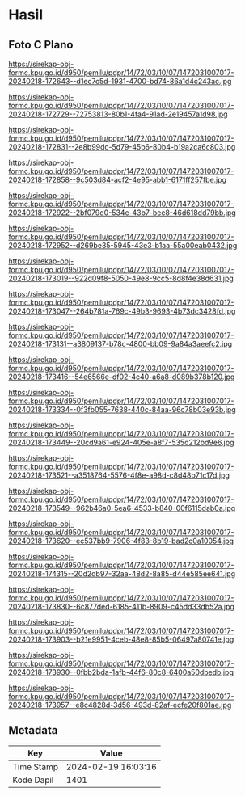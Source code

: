 # Hasil

## Foto C Plano

https://sirekap-obj-formc.kpu.go.id/d950/pemilu/pdpr/14/72/03/10/07/1472031007017-20240218-172643--d1ec7c5d-1931-4700-bd74-86a1d4c243ac.jpg

https://sirekap-obj-formc.kpu.go.id/d950/pemilu/pdpr/14/72/03/10/07/1472031007017-20240218-172729--72753813-80b1-4fa4-91ad-2e19457a1d98.jpg

https://sirekap-obj-formc.kpu.go.id/d950/pemilu/pdpr/14/72/03/10/07/1472031007017-20240218-172831--2e8b99dc-5d79-45b6-80b4-b19a2ca6c803.jpg

https://sirekap-obj-formc.kpu.go.id/d950/pemilu/pdpr/14/72/03/10/07/1472031007017-20240218-172858--9c503d84-acf2-4e95-abb1-6171ff257fbe.jpg

https://sirekap-obj-formc.kpu.go.id/d950/pemilu/pdpr/14/72/03/10/07/1472031007017-20240218-172922--2bf079d0-534c-43b7-bec8-46d618dd79bb.jpg

https://sirekap-obj-formc.kpu.go.id/d950/pemilu/pdpr/14/72/03/10/07/1472031007017-20240218-172952--d269be35-5945-43e3-b1aa-55a00eab0432.jpg

https://sirekap-obj-formc.kpu.go.id/d950/pemilu/pdpr/14/72/03/10/07/1472031007017-20240218-173019--922d09f8-5050-49e8-9cc5-8d8f4e38d631.jpg

https://sirekap-obj-formc.kpu.go.id/d950/pemilu/pdpr/14/72/03/10/07/1472031007017-20240218-173047--264b781a-769c-49b3-9693-4b73dc3428fd.jpg

https://sirekap-obj-formc.kpu.go.id/d950/pemilu/pdpr/14/72/03/10/07/1472031007017-20240218-173131--a3809137-b78c-4800-bb09-9a84a3aeefc2.jpg

https://sirekap-obj-formc.kpu.go.id/d950/pemilu/pdpr/14/72/03/10/07/1472031007017-20240218-173416--54e6566e-df02-4c40-a6a8-d089b378b120.jpg

https://sirekap-obj-formc.kpu.go.id/d950/pemilu/pdpr/14/72/03/10/07/1472031007017-20240218-173334--0f3fb055-7638-440c-84aa-96c78b03e93b.jpg

https://sirekap-obj-formc.kpu.go.id/d950/pemilu/pdpr/14/72/03/10/07/1472031007017-20240218-173449--20cd9a61-e924-405e-a8f7-535d212bd9e6.jpg

https://sirekap-obj-formc.kpu.go.id/d950/pemilu/pdpr/14/72/03/10/07/1472031007017-20240218-173521--a3518764-5576-4f8e-a98d-c8d48b71c17d.jpg

https://sirekap-obj-formc.kpu.go.id/d950/pemilu/pdpr/14/72/03/10/07/1472031007017-20240218-173549--962b46a0-5ea6-4533-b840-00f6115dab0a.jpg

https://sirekap-obj-formc.kpu.go.id/d950/pemilu/pdpr/14/72/03/10/07/1472031007017-20240218-173620--ec537bb9-7906-4f83-8b19-bad2c0a10054.jpg

https://sirekap-obj-formc.kpu.go.id/d950/pemilu/pdpr/14/72/03/10/07/1472031007017-20240218-174315--20d2db97-32aa-48d2-8a85-d44e585ee641.jpg

https://sirekap-obj-formc.kpu.go.id/d950/pemilu/pdpr/14/72/03/10/07/1472031007017-20240218-173830--6c877ded-6185-411b-8909-c45dd33db52a.jpg

https://sirekap-obj-formc.kpu.go.id/d950/pemilu/pdpr/14/72/03/10/07/1472031007017-20240218-173903--b21e9951-4ceb-48e8-85b5-06497a80741e.jpg

https://sirekap-obj-formc.kpu.go.id/d950/pemilu/pdpr/14/72/03/10/07/1472031007017-20240218-173930--0fbb2bda-1afb-44f6-80c8-6400a50dbedb.jpg

https://sirekap-obj-formc.kpu.go.id/d950/pemilu/pdpr/14/72/03/10/07/1472031007017-20240218-173957--e8c4828d-3d56-493d-82af-ecfe20f801ae.jpg


## Metadata

| Key        | Value               |
| ---------- | ------------------- |
| Time Stamp | 2024-02-19 16:03:16 |
| Kode Dapil | 1401                |



